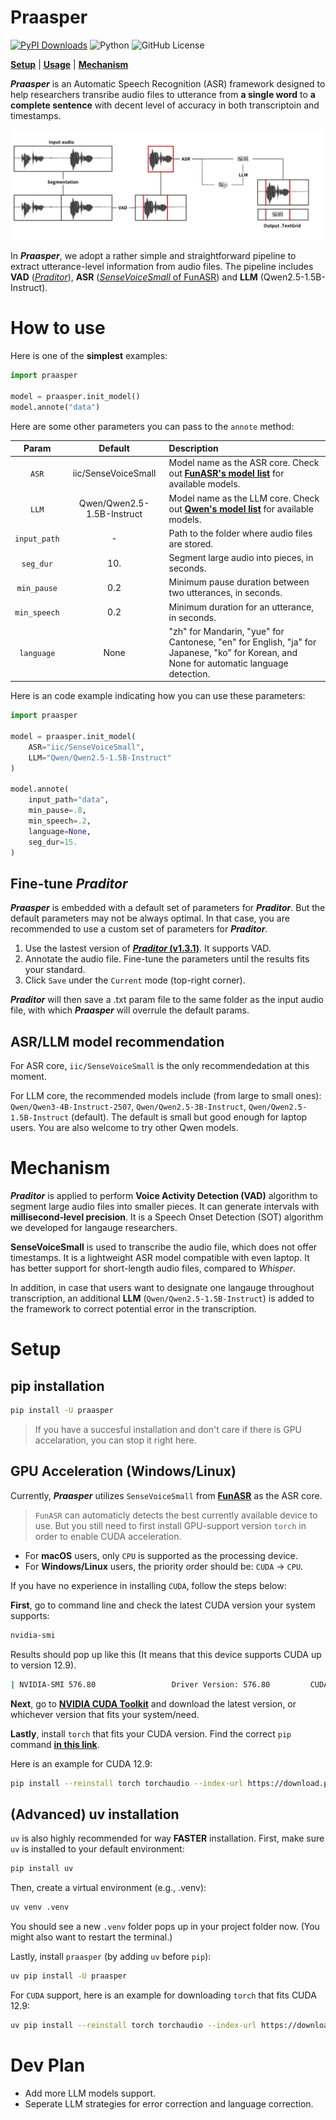 # Praasper
[![PyPI Downloads](https://img.shields.io/pypi/dm/praasper.svg?label=PyPI%20downloads)](
https://pypi.org/project/praasper/)
![Python](https://img.shields.io/badge/python->=3.10-blue.svg)
![GitHub License](https://img.shields.io/github/license/Paradeluxe/Praasper)

[**Setup**](#setup) | [**Usage**](#how-to-use) | [**Mechanism**](#mechanism)

***Praasper*** is an Automatic Speech Recognition (ASR) framework designed to help researchers transribe audio files to utterance from **a single word** to **a complete sentence** with decent level of accuracy in both transcriptoin and timestamps.

![mechanism](promote/mechanism.png)

In ***Praasper***, we adopt a rather simple and straightforward pipeline to extract utterance-level information from audio files. The pipeline includes **VAD** ([*Praditor*](https://github.com/Paradeluxe/Praditor)), **ASR** ([*SenseVoiceSmall* of FunASR](https://github.com/modelscope/funasr)) and **LLM** (Qwen2.5-1.5B-Instruct). 



# How to use

Here is one of the **simplest** examples:

```python
import praasper

model = praasper.init_model()
model.annote("data")
```



Here are some other parameters you can pass to the `annote` method:

| Param | Default | Description |
| :---: | :---: | :--- |
| `ASR` | iic/SenseVoiceSmall | Model name as the ASR core. Check out [**FunASR's model list**](https://github.com/modelscope/funasr?tab=readme-ov-file#model-zoo) for available models. |
| `LLM` | Qwen/Qwen2.5-1.5B-Instruct | Model name as the LLM core. Check out [**Qwen's model list**](https://huggingface.co/Qwen) for available models. |
| `input_path` | - | Path to the folder where audio files are stored. |
| `seg_dur` | 10. | Segment large audio into pieces, in seconds. |
| `min_pause` | 0.2 | Minimum pause duration between two utterances, in seconds. |
| `min_speech` | 0.2 | Minimum duration for an utterance, in seconds. |
| `language` | None | "zh" for Mandarin, "yue" for Cantonese, "en" for English, "ja" for Japanese, "ko" for Korean, and None for automatic language detection. |

Here is an code example indicating how you can use these parameters:
```python
import praasper

model = praasper.init_model(
    ASR="iic/SenseVoiceSmall",
    LLM="Qwen/Qwen2.5-1.5B-Instruct"
)

model.annote(
    input_path="data",
    min_pause=.8,
    min_speech=.2,
    language=None,
    seg_dur=15.
)
```


## Fine-tune *Praditor*

***Praasper*** is embedded with a default set of parameters for ***Praditor***. But the default parameters may not be always optimal. In that case, you are recommended to use a custom set of parameters for ***Praditor***.

1. Use the lastest version of [***Praditor* (v1.3.1)**](https://github.com/Paradeluxe/Praditor/releases). It supports VAD.
2. Annotate the audio file. Fine-tune the parameters until the results fits your standard.
3. Click `Save` under the `Current` mode (top-right corner).

***Praditor*** will then save a .txt param file to the same folder as the input audio file, with which ***Praasper*** will overrule the default params.

## ASR/LLM model recommendation

For ASR core, `iic/SenseVoiceSmall` is the only recommendedation at this moment.

For LLM core, the recommended models include (from large to small ones): `Qwen/Qwen3-4B-Instruct-2507`, `Qwen/Qwen2.5-3B-Instruct`, `Qwen/Qwen2.5-1.5B-Instruct` (default). The default is small but good enough for laptop users. You are also welcome to try other Qwen models.



# Mechanism

***Praditor*** is applied to perform **Voice Activity Detection (VAD)** algorithm to segment large audio files into smaller pieces. It can generate intervals with **millisecond-level precision**. It is a Speech Onset Detection (SOT) algorithm we developed for langauge researchers.

**SenseVoiceSmall** is used to transcribe the audio file, which does not offer timestamps. It is a lightweight ASR model compatible with even laptop. It has better support for short-length audio files, compared to *Whisper*.

In addition, in case that users want to designate one langauge throughout transcription, an additional **LLM** (`Qwen/Qwen2.5-1.5B-Instruct`) is added to the framework to correct potential error in the transcription.

# Setup
## pip installation

```bash
pip install -U praasper
```
> If you have a succesful installation and don't care if there is GPU accelaration, you can stop it right here.


## GPU Acceleration (Windows/Linux)

Currently, ***Praasper*** utilizes `SenseVoiceSmall` from [**FunASR**](https://github.com/modelscope/funasr) as the ASR core.

> `FunASR` can automaticly detects the best currently available device to use. But you still need to first install GPU-support version `torch` in order to enable CUDA acceleration.

- For **macOS** users, only `CPU` is supported as the processing device.
- For **Windows/Linux** users, the priority order should be: `CUDA` -> `CPU`.

If you have no experience in installing `CUDA`, follow the steps below:



**First**, go to command line and check the latest CUDA version your system supports:

```bash
nvidia-smi
```

Results should pop up like this (It means that this device supports CUDA up to version 12.9).

```bash
| NVIDIA-SMI 576.80                 Driver Version: 576.80         CUDA Version: 12.9     |
```

**Next**, go to [**NVIDIA CUDA Toolkit**](https://developer.nvidia.com/cuda-toolkit) and download the latest version, or whichever version that fits your system/need.

**Lastly**, install `torch` that fits your CUDA version. Find the correct `pip` command [**in this link**](https://pytorch.org/get-started/locally/).

Here is an example for CUDA 12.9:

```bash
pip install --reinstall torch torchaudio --index-url https://download.pytorch.org/whl/cu129
```


## (Advanced) uv installation
`uv` is also highly recommended for way **FASTER** installation. First, make sure `uv` is installed to your default environment:

```bash
pip install uv
```

Then, create a virtual environment (e.g., .venv):

```bash
uv venv .venv
```

You should see a new `.venv` folder pops up in your project folder now. (You might also want to restart the terminal.)

Lastly, install `praasper` (by adding `uv` before `pip`):


```bash
uv pip install -U praasper
```

For `CUDA` support, here is an example for downloading `torch` that fits CUDA 12.9:

```bash
uv pip install --reinstall torch torchaudio --index-url https://download.pytorch.org/whl/cu129
```

# Dev Plan
- Add more LLM models support.
- Seperate LLM strategies for error correction and language correction.